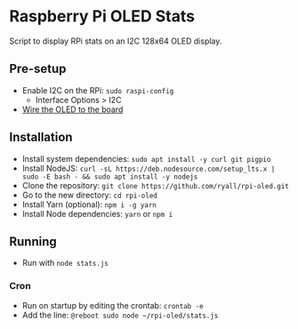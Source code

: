 # Raspberry Pi OLED Stats

Script to display RPi stats on an I2C 128x64 OLED display.

## Pre-setup

- Enable I2C on the RPi: `sudo raspi-config`
  - Interface Options > I2C
- [Wire the OLED to the board](https://learn.adafruit.com/monochrome-oled-breakouts/circuitpython-wiring)

## Installation

- Install system dependencies: `sudo apt install -y curl git pigpio`
- Install NodeJS: `curl -sL https://deb.nodesource.com/setup_lts.x | sudo -E bash - && sudo apt install -y nodejs`
- Clone the repository: `git clone https://github.com/ryall/rpi-oled.git`
- Go to the new directory: `cd rpi-oled`
- Install Yarn (optional): `npm i -g yarn`
- Install Node dependencies: `yarn` or `npm i`

## Running

- Run with `node stats.js`

### Cron

- Run on startup by editing the crontab: `crontab -e`
- Add the line: `@reboot sudo node ~/rpi-oled/stats.js`
